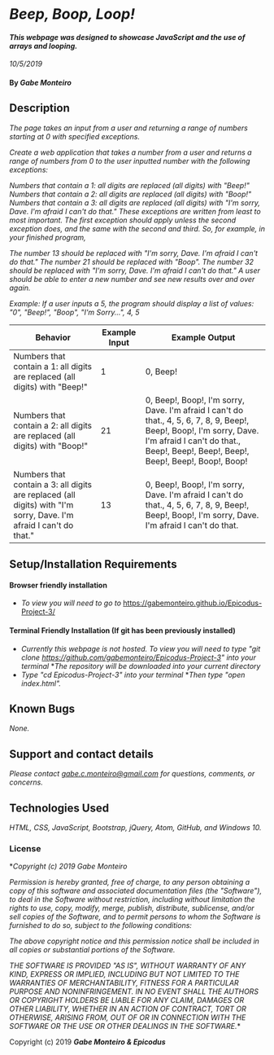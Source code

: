 # _Beep, Boop, Loop!_

#### _This webpage was designed to showcase JavaScript and the use of arrays and looping._

_10/5/2019_

#### By _**Gabe Monteiro**_

## Description

_The page takes an input from a user and returning a range of numbers starting at 0 with specified exceptions._

_Create a web application that takes a number from a user and returns a range of numbers from 0 to the user inputted number with the following exceptions:_

_Numbers that contain a 1: all digits are replaced (all digits) with "Beep!"
Numbers that contain a 2: all digits are replaced (all digits) with "Boop!"
Numbers that contain a 3: all digits are replaced (all digits) with "I'm sorry, Dave. I'm afraid I can't do that."_
_These exceptions are written from least to most important. The first exception should apply unless the second exception does, and the same with the second and third. So, for example, in your finished program,_

_The number 13 should be replaced with "I'm sorry, Dave. I'm afraid I can't do that."
The number 21 should be replaced with "Boop".
The number 32 should be replaced with "I'm sorry, Dave. I'm afraid I can't do that."
A user should be able to enter a new number and see new results over and over again._

_Example: If a user inputs a 5, the program should display a list of values: "0", "Beep!", "Boop", "I'm Sorry...", 4, 5_

| Behavior | Example Input | Example Output |
| ----------- | ----------- | ----------- |
| Numbers that contain a 1: all digits are replaced (all digits) with "Beep!" | 1 | 0, Beep! |
| Numbers that contain a 2: all digits are replaced (all digits) with "Boop!" | 21 | 0, Beep!, Boop!, I'm sorry, Dave. I'm afraid I can't do that., 4, 5, 6, 7, 8, 9, Beep!, Beep!, Boop!, I'm sorry, Dave. I'm afraid I can't do that., Beep!, Beep!, Beep!, Beep!, Beep!, Beep!, Boop!, Boop! |
| Numbers that contain a 3: all digits are replaced (all digits) with "I'm sorry, Dave. I'm afraid I can't do that." | 13 | 0, Beep!, Boop!, I'm sorry, Dave. I'm afraid I can't do that., 4, 5, 6, 7, 8, 9, Beep!, Beep!, Boop!, I'm sorry, Dave. I'm afraid I can't do that. |

## Setup/Installation Requirements

#### Browser friendly installation

* _To view you will need to go to_ https://gabemonteiro.github.io/Epicodus-Project-3/

#### Terminal Friendly Installation (If git has been previously installed)
* _Currently this webpage is not hosted. To view you will need to type "git clone https://github.com/gabemonteiro/Epicodus-Project-3" into your terminal_
*_The repository will be downloaded into your current directory_
* _Type "cd Epicodus-Project-3" into your terminal_
*_Then type "open index.html"._

## Known Bugs

_None._

## Support and contact details

_Please contact gabe.c.monteiro@gmail.com for questions, comments, or concerns._

## Technologies Used

_HTML, CSS, JavaScript, Bootstrap, jQuery, Atom, GitHub, and Windows 10._

### License
*_Copyright (c) 2019 Gabe Monteiro_

_Permission is hereby granted, free of charge, to any person obtaining a copy
of this software and associated documentation files (the "Software"), to deal
in the Software without restriction, including without limitation the rights
to use, copy, modify, merge, publish, distribute, sublicense, and/or sell
copies of the Software, and to permit persons to whom the Software is
furnished to do so, subject to the following conditions:_

_The above copyright notice and this permission notice shall be included in all
copies or substantial portions of the Software._

_THE SOFTWARE IS PROVIDED "AS IS", WITHOUT WARRANTY OF ANY KIND, EXPRESS OR
IMPLIED, INCLUDING BUT NOT LIMITED TO THE WARRANTIES OF MERCHANTABILITY,
FITNESS FOR A PARTICULAR PURPOSE AND NONINFRINGEMENT. IN NO EVENT SHALL THE
AUTHORS OR COPYRIGHT HOLDERS BE LIABLE FOR ANY CLAIM, DAMAGES OR OTHER
LIABILITY, WHETHER IN AN ACTION OF CONTRACT, TORT OR OTHERWISE, ARISING FROM,
OUT OF OR IN CONNECTION WITH THE SOFTWARE OR THE USE OR OTHER DEALINGS IN THE
SOFTWARE._*

Copyright (c) 2019 **_Gabe Monteiro & Epicodus_**
